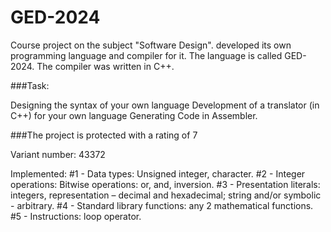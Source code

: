 # GED-2024
Course project on the subject "Software Design". developed its own programming language and compiler for it. The language is called GED-2024. The compiler was written in C++.

###Task:

Designing the syntax of your own language
Development of a translator (in C++) for your own language
Generating Code in Assembler.

###The project is protected with a rating of 7

Variant number: 43372

Implemented:
#1 - Data types: Unsigned integer, character. 
#2 - Integer operations: Bitwise operations: or, and, inversion.
#3 - Presentation literals: integers, representation – decimal and hexadecimal; string and/or symbolic - arbitrary.
#4 - Standard library functions: any 2 mathematical functions. 
#5 - Instructions: loop operator.
